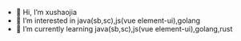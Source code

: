 - 👋 Hi, I’m xushaojia
- 👀 I’m interested in java(sb,sc),js(vue element-ui),golang
- 🌱 I’m currently learning java(sb,sc),js(vue element-ui),golang,rust
